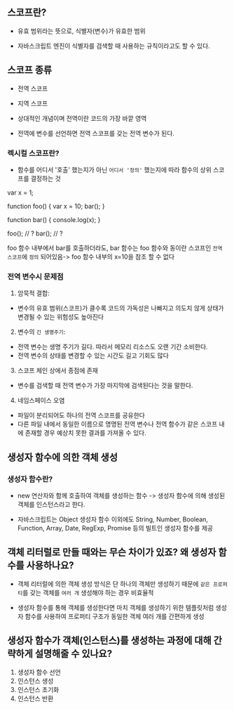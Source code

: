 ## 스코프란?

- 유효 범위라는 뜻으로, 식별자(변수)가 유효한 범위

- 자바스크립트 엔진이 식별자를 검색할 때 사용하는 규칙이라고도 할 수 있다.

## 스코프 종류

- 전역 스코프
- 지역 스코프

- 상대적인 개념이며 전역이란 코드의 가장 바깥 영역
- 전역에 변수를 선언하면 전역 스코프를 갖는 전역 변수가 된다.

### 렉시컬 스코프란?

- 함수를 어디서 '호출' 했는지가 아닌 `어디서 '정의'` 했는지에 따라 함수의 상위 스코프를 결정하는 것

var x = 1;

function foo() {
var x = 10;
bar();
}

function bar() {
console.log(x);
}

foo(); // ?
bar(); // ?

foo 함수 내부에서 bar를 호출하더라도, bar 함수는 foo 함수와 동이란 스코프인 `전역 스코프`에 `정의` 되어있음-> foo 함수 내부의 x=10을 참조 할 수 없다

### 전역 변수시 문제점

1. 암묵적 결합:

- 변수의 유효 범위(스코프)가 클수록 코드의 가독성은 나빠지고 의도치 않게 상태가 변경될 수 있는 위험성도 높아진다

2. 변수의 `긴 생명주기`:

- 전역 변수는 생명 주기가 길다. 따라서 메모리 리소스도 오랜 기간 소비한다.
- 전역 변수의 상태를 변경할 수 있는 시간도 길고 기회도 많다

3. 스코프 체인 상에서 종점에 존재

- 변수를 검색할 때 전역 변수가 가장 마지막에 검색된다는 것을 말한다.

4. 네임스페이스 오염

- 파일이 분리되어도 하나의 전역 스코프를 공유한다
- 다른 파일 내에서 동일한 이름으로 명명된 전역 변수나 전역 함수가 같은 스코프 내에 존재할 경우 예상치 못한 결과를 가져올 수 있다.

## 생성자 함수에 의한 객체 생성

### 생성자 함수란?

- new 연산자와 함께 호출하여 객체를 생성하는 함수
  -> 생성자 함수에 의해 생성된 객체를 인스턴스라고 한다.

- 자바스크립트는 Object 생성자 함수 이외에도 String, Number, Boolean, Function, Array, Date, RegExp, Promise 등의 빌트인 생성자 함수를 제공

## 객체 리터럴로 만들 때와는 무슨 차이가 있죠? 왜 생성자 함수를 사용하나요?

- 객체 리터럴에 의한 객체 생성 방식은 단 하나의 객체만 생성하기 때문에 `같은 프로퍼티`를 갖는 객체를 `여러 개` 생성해야 하는 경우 비효율적

- 생성자 함수를 통해 객체를 생성한다면 마치 객체를 생성하기 위한 템플릿처럼 생성자 함수를 사용하여 프로퍼티 구조가 동일한 객체 여러 개를 간편하게 생성

## 생성자 함수가 객체(인스턴스)를 생성하는 과정에 대해 간략하게 설명해줄 수 있나요?

1. 생성자 함수 선언
2. 인스턴스 생성
3. 인스턴스 초기화
4. 인스턴스 반환
